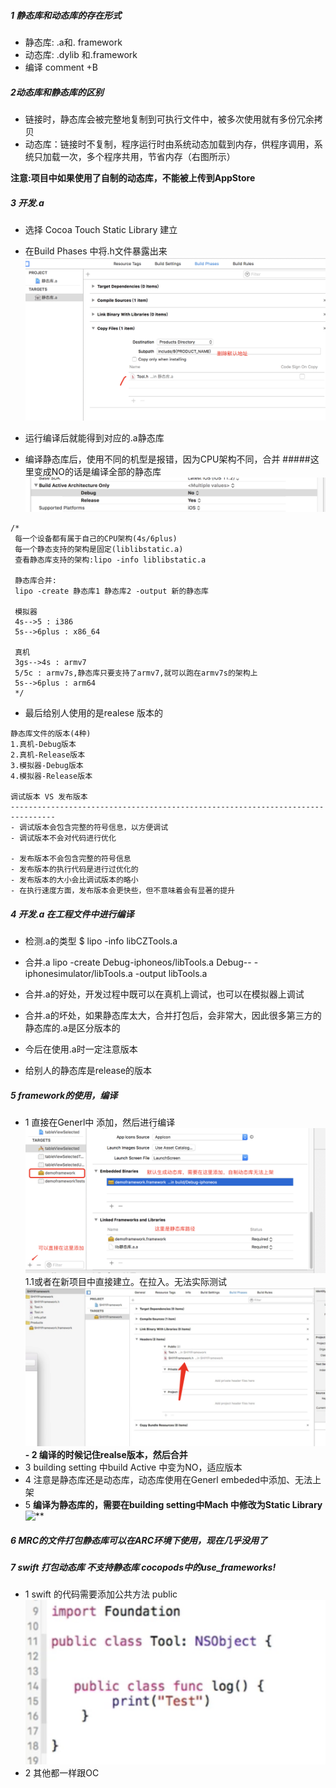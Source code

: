 ##### 1 静态库和动态库的存在形式

- 静态库: .a和. framework
- 动态库: .dylib 和.framework
- 编译 comment +B

##### 2动态库和静态库的区别

 - 链接时，静态库会被完整地复制到可执行文件中，被多次使用就有多份冗余拷贝
 - 动态库：链接时不复制，程序运行时由系统动态加载到内存，供程序调用，系统只加载一次，多个程序共用，节省内存（右图所示）
 
**注意:项目中如果使用了自制的动态库，不能被上传到AppStore**

##### 3 开发.a
-  选择 Cocoa Touch Static Library 建立
-  在Build Phases 中将.h文件暴露出来
![](/assets/DDB61CED-E789-4283-BBE4-4F8A199DAC1A.png)

-  运行编译后就能得到对应的.a静态库
-  编译静态库后，使用不同的机型是报错，因为CPU架构不同，合并
#####这里变成NO的话是编译全部的静态库
![](/assets/41348F9C-3BB4-467B-97F4-AF944D3AF77C.png)

```
/*
 每一个设备都有属于自己的CPU架构(4s/6plus)
 每一个静态支持的架构是固定(liblibstatic.a)
 查看静态库支持的架构:lipo -info liblibstatic.a
 
 静态库合并:
 lipo -create 静态库1 静态库2 -output 新的静态库
 
 模拟器
 4s-->5 : i386
 5s-->6plus : x86_64
 
 真机
 3gs-->4s : armv7
 5/5c : armv7s,静态库只要支持了armv7,就可以跑在armv7s的架构上
 5s-->6plus : arm64
 */
``` 
-  最后给别人使用的是realese 版本的

```
静态库文件的版本(4种)
1.真机-Debug版本
2.真机-Release版本
3.模拟器-Debug版本
4.模拟器-Release版本

调试版本 VS 发布版本
--------------------------------------------------------------------------------
- 调试版本会包含完整的符号信息，以方便调试
- 调试版本不会对代码进行优化

- 发布版本不会包含完整的符号信息
- 发布版本的执行代码是进行过优化的
- 发布版本的大小会比调试版本的略小
- 在执行速度方面，发布版本会更快些，但不意味着会有显著的提升
```  

##### 4 开发.a 在工程文件中进行编译
-  检测.a的类型
$ lipo -info libCZTools.a

-  合并.a
 lipo -create Debug-iphoneos/libTools.a Debug-- - iphonesimulator/libTools.a -output libTools.a

-  合并.a的好处，开发过程中既可以在真机上调试，也可以在模拟器上调试
-  合并.a的坏处，如果静态库太大，合并打包后，会非常大，因此很多第三方的静态库的.a是区分版本的
- 今后在使用.a时一定注意版本
- 给别人的静态库是release的版本


##### 5 framework的使用，编译

- 1 直接在Generl中 添加，然后进行编译
![](/assets/964CBF9A-4C6C-4778-B22F-B94646B1465C.png)
1.1或者在新项目中直接建立。在拉入。无法实际测试
![](/assets/FFEEA448-F2BE-491C-A3AE-0AE1E00D3452.png)
**- 2 编译的时候记住realse版本，然后合并**
- 3 building setting 中build Active 中变为NO，适应版本
- 4 注意是静态库还是动态库，动态库使用在Generl embeded中添加、无法上架
- 5 **编译为静态库的，需要在building setting中Mach 中修改为Static Library**
![**](/assets/390C8635-9CD9-4995-8EE1-104199CDADBD.pn**g)

##### 6 MRC的文件打包静态库可以在ARC环境下使用，现在几乎没用了

##### 7 swift 打包动态库 不支持静态库  cocopods中的use_frameworks!
- 1  swift 的代码需要添加公共方法 public
![](/assets/9429C6D6-7B00-45F5-9110-71F7BC6AB532.png)
- 2 其他都一样跟OC 



